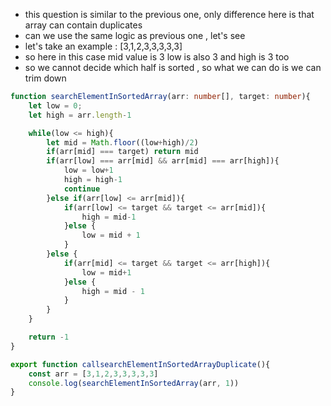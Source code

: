 - this question is similar to the previous one, only difference here is that array can contain duplicates
- can we use the same logic as previous one , let's see
- let's take an example : [3,1,2,3,3,3,3,3]
- so here in this case mid value is 3 low is also 3 and high is 3 too
- so we cannot decide which half is sorted , so what we can do is we can trim down

```ts
function searchElementInSortedArray(arr: number[], target: number){
    let low = 0;
    let high = arr.length-1

    while(low <= high){
        let mid = Math.floor((low+high)/2)
        if(arr[mid] === target) return mid
        if(arr[low] === arr[mid] && arr[mid] === arr[high]){
            low = low+1
            high = high-1
            continue
        }else if(arr[low] <= arr[mid]){
            if(arr[low] <= target && target <= arr[mid]){
                high = mid-1
            }else {
                low = mid + 1
            }
        }else {
            if(arr[mid] <= target && target <= arr[high]){
                low = mid+1
            }else {
                high = mid - 1
            }
        }
    }

    return -1
}

export function callsearchElementInSortedArrayDuplicate(){
    const arr = [3,1,2,3,3,3,3,3]
    console.log(searchElementInSortedArray(arr, 1))
}

```
